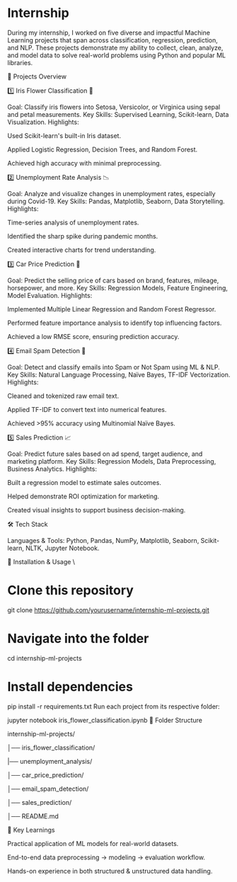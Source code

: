 # Internship
During my internship, I worked on five diverse and impactful Machine Learning projects that span across classification, regression, prediction, and NLP.
These projects demonstrate my ability to collect, clean, analyze, and model data to solve real-world problems using Python and popular ML libraries.

🚀 Projects Overview

1️⃣ Iris Flower Classification 🌸

Goal: Classify iris flowers into Setosa, Versicolor, or Virginica using sepal and petal measurements.
Key Skills: Supervised Learning, Scikit-learn, Data Visualization.
Highlights:

Used Scikit-learn's built-in Iris dataset.

Applied Logistic Regression, Decision Trees, and Random Forest.

Achieved high accuracy with minimal preprocessing.

2️⃣ Unemployment Rate Analysis 📉

Goal: Analyze and visualize changes in unemployment rates, especially during Covid-19.
Key Skills: Pandas, Matplotlib, Seaborn, Data Storytelling.
Highlights:

Time-series analysis of unemployment rates.

Identified the sharp spike during pandemic months.

Created interactive charts for trend understanding.

3️⃣ Car Price Prediction 🚗

Goal: Predict the selling price of cars based on brand, features, mileage, horsepower, and more.
Key Skills: Regression Models, Feature Engineering, Model Evaluation.
Highlights:

Implemented Multiple Linear Regression and Random Forest Regressor.

Performed feature importance analysis to identify top influencing factors.

Achieved a low RMSE score, ensuring prediction accuracy.

4️⃣ Email Spam Detection 📧

Goal: Detect and classify emails into Spam or Not Spam using ML & NLP.
Key Skills: Natural Language Processing, Naïve Bayes, TF-IDF Vectorization.
Highlights:

Cleaned and tokenized raw email text.

Applied TF-IDF to convert text into numerical features.

Achieved >95% accuracy using Multinomial Naïve Bayes.

5️⃣ Sales Prediction 📈

Goal: Predict future sales based on ad spend, target audience, and marketing platform.
Key Skills: Regression Models, Data Preprocessing, Business Analytics.
Highlights:

Built a regression model to estimate sales outcomes.

Helped demonstrate ROI optimization for marketing.

Created visual insights to support business decision-making.

🛠 Tech Stack

Languages & Tools: Python, Pandas, NumPy, Matplotlib, Seaborn, Scikit-learn, NLTK, Jupyter Notebook.

📌 Installation & Usage
\
# Clone this repository
git clone https://github.com/yourusername/internship-ml-projects.git

# Navigate into the folder
cd internship-ml-projects

# Install dependencies
pip install -r requirements.txt
Run each project from its respective folder:


jupyter notebook iris_flower_classification.ipynb
📂 Folder Structure

internship-ml-projects/

│── iris_flower_classification/

|── unemployment_analysis/

│── car_price_prediction/

│── email_spam_detection/

│── sales_prediction/

│── README.md

🌟 Key Learnings

Practical application of ML models for real-world datasets.

End-to-end data preprocessing → modeling → evaluation workflow.

Hands-on experience in both structured & unstructured data handling.

